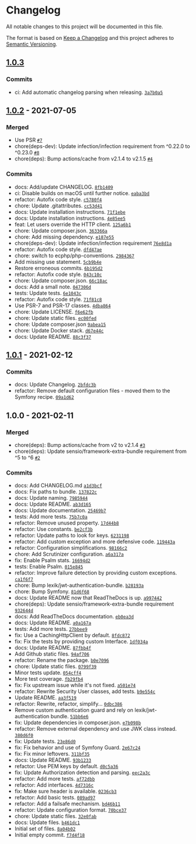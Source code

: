# Changelog

All notable changes to this project will be documented in this file.

The format is based on [Keep a Changelog](https://keepachangelog.com/en/1.0.0/)
and this project adheres to [Semantic Versioning](https://semver.org/spec/v2.0.0.html).

## [1.0.3](https://github.com/ecphp/api-gw-authentication-bundle/compare/1.0.2...1.0.3)

### Commits

- ci: Add automatic changelog parsing when releasing. [`3a7b0a5`](https://github.com/ecphp/api-gw-authentication-bundle/commit/3a7b0a5488ac28a5016e96b90ed3ff9d9c3bea80)

## [1.0.2](https://github.com/ecphp/api-gw-authentication-bundle/compare/1.0.1...1.0.2) - 2021-07-05

### Merged

- Use PSR [`#7`](https://github.com/ecphp/api-gw-authentication-bundle/pull/7)
- chore(deps-dev): Update infection/infection requirement from ^0.22.0 to ^0.23.0 [`#8`](https://github.com/ecphp/api-gw-authentication-bundle/pull/8)
- chore(deps): Bump actions/cache from v2.1.4 to v2.1.5 [`#4`](https://github.com/ecphp/api-gw-authentication-bundle/pull/4)

### Commits

- docs: Add/update CHANGELOG. [`8fb1409`](https://github.com/ecphp/api-gw-authentication-bundle/commit/8fb140999345772b98a552d9ee687968eb03824a)
- ci: Disable builds on macOS until further notice. [`eaba3bd`](https://github.com/ecphp/api-gw-authentication-bundle/commit/eaba3bdd5aa4bb86665da7b6d22269ed3afc9af2)
- refactor: Autofix code style. [`c5780f4`](https://github.com/ecphp/api-gw-authentication-bundle/commit/c5780f4ce16edede75dc2420185ad3d85034ccc7)
- chore: Update .gitattributes. [`cc53d41`](https://github.com/ecphp/api-gw-authentication-bundle/commit/cc53d41b5fc596ae9e389d64afc96c37589f3b3c)
- docs: Update installation instructions. [`71f1ebe`](https://github.com/ecphp/api-gw-authentication-bundle/commit/71f1ebe79dd89c90f709d13ea3540a6b908ac380)
- docs: Update installation instructions. [`4e85ee5`](https://github.com/ecphp/api-gw-authentication-bundle/commit/4e85ee59d1cc1c6d60b0bd7942b0f059f243b169)
- feat: Let users override the HTTP client. [`125a6b1`](https://github.com/ecphp/api-gw-authentication-bundle/commit/125a6b17bb83b0b077239071319b0e5dde738e8d)
- chore: Update composer.json. [`363366a`](https://github.com/ecphp/api-gw-authentication-bundle/commit/363366ac679f69437b02256c483f32a8281adeec)
- chore: Add missing dependency. [`e187e55`](https://github.com/ecphp/api-gw-authentication-bundle/commit/e187e558ad96b31a6171f55508daf132bdea1051)
- chore(deps-dev): Update infection/infection requirement [`76e8d1a`](https://github.com/ecphp/api-gw-authentication-bundle/commit/76e8d1a67bf54a37c9d3c91e71ceec17c2f0ceaf)
- refactor: Autofix code style. [`dfd47ae`](https://github.com/ecphp/api-gw-authentication-bundle/commit/dfd47ae7202b92913394b46a81e9429ec8a18209)
- chore: switch to ecphp/php-conventions. [`2984367`](https://github.com/ecphp/api-gw-authentication-bundle/commit/29843671d3a7eacbaa1059860f8d2a69bcc07537)
- Add missing use statement. [`5cb9b4e`](https://github.com/ecphp/api-gw-authentication-bundle/commit/5cb9b4eaf5431449d0742d14cf7679644d5c3d93)
- Restore erroneous commits. [`6b195d2`](https://github.com/ecphp/api-gw-authentication-bundle/commit/6b195d265f4ada323db55177fdb9a56dc3a80aad)
- refactor: Autofix code style. [`043c10c`](https://github.com/ecphp/api-gw-authentication-bundle/commit/043c10cd7525614a30202225fb6bdc0724ecd9d9)
- chore: Update composer.json. [`66c18ac`](https://github.com/ecphp/api-gw-authentication-bundle/commit/66c18ac06f6dbff525f1f8a97fc37ebeea490f57)
- docs: Add a small note. [`047306d`](https://github.com/ecphp/api-gw-authentication-bundle/commit/047306d46421859dfbafd42530690d66dbe622dc)
- tests: Update tests. [`6e1043c`](https://github.com/ecphp/api-gw-authentication-bundle/commit/6e1043c4ab3f1a14eae3f4ee2a6d11f725a3c286)
- refactor: Autofix code style. [`71f81c8`](https://github.com/ecphp/api-gw-authentication-bundle/commit/71f81c8ee40336e8d55d354190368517d14f9018)
- Use PSR-7 and PSR-17 classes. [`4dba864`](https://github.com/ecphp/api-gw-authentication-bundle/commit/4dba864dc1964ee251ae56f8c425bdd15de51d57)
- chore: Update LICENSE. [`f6e62fb`](https://github.com/ecphp/api-gw-authentication-bundle/commit/f6e62fbed435185699264eebbb64b96b7bb25bb3)
- chore: Update static files. [`ec00fed`](https://github.com/ecphp/api-gw-authentication-bundle/commit/ec00fed4dcee5ba5946ba4f2f0516ebc808c47c3)
- chore: Update composer.json [`9abea15`](https://github.com/ecphp/api-gw-authentication-bundle/commit/9abea1551fe75b1ba0559ce33c3d463aae146b9d)
- chore: Update Docker stack. [`d67e44c`](https://github.com/ecphp/api-gw-authentication-bundle/commit/d67e44cadd7ada3a8abf6720467f61a2ec0afe5f)
- docs: Update README. [`88c3f37`](https://github.com/ecphp/api-gw-authentication-bundle/commit/88c3f374dd4a0ce9aaec6fee663c643894254351)

## [1.0.1](https://github.com/ecphp/api-gw-authentication-bundle/compare/1.0.0...1.0.1) - 2021-02-12

### Commits

- docs: Update Changelog. [`2bfdc3b`](https://github.com/ecphp/api-gw-authentication-bundle/commit/2bfdc3bf8b6023c651261962b66c60c4603f4f53)
- refactor: Remove default configuration files - moved them to the Symfony recipe. [`09a1d62`](https://github.com/ecphp/api-gw-authentication-bundle/commit/09a1d622af4bbc9d360b83a38939c54edddcb3a5)

## 1.0.0 - 2021-02-11

### Merged

- chore(deps): Bump actions/cache from v2 to v2.1.4 [`#3`](https://github.com/ecphp/api-gw-authentication-bundle/pull/3)
- chore(deps): Update sensio/framework-extra-bundle requirement from ^5 to ^6 [`#2`](https://github.com/ecphp/api-gw-authentication-bundle/pull/2)

### Commits

- docs: Add CHANGELOG.md [`a1d3bcf`](https://github.com/ecphp/api-gw-authentication-bundle/commit/a1d3bcf7f9b59697036545e1514e1e4a81b79735)
- docs: Fix paths to bundle. [`137822c`](https://github.com/ecphp/api-gw-authentication-bundle/commit/137822c95e74c78868ca489a5b69d5f3740c9d1c)
- docs: Update naming. [`7985944`](https://github.com/ecphp/api-gw-authentication-bundle/commit/79859442bb03f3600de1340126fd36847af089d2)
- docs: Update README. [`ab3d165`](https://github.com/ecphp/api-gw-authentication-bundle/commit/ab3d1656f63d72ab2ef20c24ff219392eb16fa36)
- docs: Update documentation. [`25469b7`](https://github.com/ecphp/api-gw-authentication-bundle/commit/25469b709b95085a165317946982de9c15aa38a2)
- tests: Add more tests. [`75b7c0a`](https://github.com/ecphp/api-gw-authentication-bundle/commit/75b7c0a56ceacc52e10f7e1cada9f5e0dc25b7c3)
- refactor: Remove unused property. [`17d44b8`](https://github.com/ecphp/api-gw-authentication-bundle/commit/17d44b81ece69aa587f9d4b39cf928146c61dac6)
- refactor: Use constants. [`be2cf3b`](https://github.com/ecphp/api-gw-authentication-bundle/commit/be2cf3b2bea521bd2f651cc09d995117915702af)
- refactor: Update paths to look for keys. [`6231198`](https://github.com/ecphp/api-gw-authentication-bundle/commit/62311989cf5b095e4bfb35d83742341f0c2cffbd)
- refactor: Add custom exception and more defensive code. [`119443a`](https://github.com/ecphp/api-gw-authentication-bundle/commit/119443a36f4f5a96b7d35bab9820ae9b7e1fdcee)
- refactor: Configuration simplifications. [`98166c2`](https://github.com/ecphp/api-gw-authentication-bundle/commit/98166c2db6d84e653da50bebeaea5eb7f85380da)
- chore: Add Scrutinizer configuration. [`a6a317a`](https://github.com/ecphp/api-gw-authentication-bundle/commit/a6a317ab3b49fbffe2d39a3e88df23141bd0c1af)
- fix: Enable Psalm stats. [`16694d2`](https://github.com/ecphp/api-gw-authentication-bundle/commit/16694d293b9b88180a9f88c9697eecc3fd3d7bad)
- tests: Enable Psalm. [`015e845`](https://github.com/ecphp/api-gw-authentication-bundle/commit/015e8451392dc075a9ad7e2be08decaab1f690a5)
- refactor: Improve failure detection by providing custom exceptions. [`ca1f6f7`](https://github.com/ecphp/api-gw-authentication-bundle/commit/ca1f6f7bbd655ba8f64f4eae0fca56050e84c2ce)
- chore: Bump lexik/jwt-authentication-bundle. [`b28193a`](https://github.com/ecphp/api-gw-authentication-bundle/commit/b28193a811e5d884444f239d508e62654b6e66ce)
- chore: Bump Symfony. [`81d6f68`](https://github.com/ecphp/api-gw-authentication-bundle/commit/81d6f6807c82c8551ecb93ea55787a7c166e26a8)
- docs: Update README now that ReadTheDocs is up. [`a997442`](https://github.com/ecphp/api-gw-authentication-bundle/commit/a997442f636f699d05e11b6dd910f2ccf980f355)
- chore(deps): Update sensio/framework-extra-bundle requirement [`932644d`](https://github.com/ecphp/api-gw-authentication-bundle/commit/932644d796e779df60dec75ad6eeae10f5fac2da)
- docs: Add ReadTheDocs documentation. [`eb0ea3d`](https://github.com/ecphp/api-gw-authentication-bundle/commit/eb0ea3df5f47448e2ef4a16bf2fac2db83a0637d)
- docs: Update README. [`a0a167a`](https://github.com/ecphp/api-gw-authentication-bundle/commit/a0a167a87e455945a2549186d480cadeb62611bc)
- tests: Add more tests. [`27bbee9`](https://github.com/ecphp/api-gw-authentication-bundle/commit/27bbee914f7af946faa6068ca7c2d63683cf2e9d)
- fix: Use a CachingHttpClient by default. [`8fdc872`](https://github.com/ecphp/api-gw-authentication-bundle/commit/8fdc872b3111fcd5cdf77e79e7c54300259c2775)
- fix: Fix the tests by providing custom Interface. [`1df034a`](https://github.com/ecphp/api-gw-authentication-bundle/commit/1df034aaef82c7c640e6b5b69ff2448e3abe4bea)
- docs: Update README. [`87fbb4f`](https://github.com/ecphp/api-gw-authentication-bundle/commit/87fbb4f8d6edd0311fdd0a0e21562afb16f740ff)
- Add Github static files. [`94af706`](https://github.com/ecphp/api-gw-authentication-bundle/commit/94af706118be6b20e8b49eee477d3c882c2956bc)
- refactor: Rename the package. [`b0e7096`](https://github.com/ecphp/api-gw-authentication-bundle/commit/b0e709620ec941b42af508ade41c90155e600537)
- chore: Update static files. [`0799f39`](https://github.com/ecphp/api-gw-authentication-bundle/commit/0799f39518554bc7c61914712a5fe594cf446a7f)
- Minor tests update. [`054cff4`](https://github.com/ecphp/api-gw-authentication-bundle/commit/054cff4b5f5b9d07d8d95abe0c91b33877fb9cb7)
- More test coverage. [`fb29fb4`](https://github.com/ecphp/api-gw-authentication-bundle/commit/fb29fb4f09a890850f16f45985a167126dbedfdd)
- fix: Fix upstream issue while it's not fixed. [`a501e74`](https://github.com/ecphp/api-gw-authentication-bundle/commit/a501e7443f50749928aa3735ed290449493ba584)
- refactor: Rewrite Security User classes, add tests. [`b9e554c`](https://github.com/ecphp/api-gw-authentication-bundle/commit/b9e554c2a49eef59509ea6eec7e1a00f21527a80)
- Update README. [`aa3f519`](https://github.com/ecphp/api-gw-authentication-bundle/commit/aa3f5196146454ca256f6be3c1829f06b83f8afa)
- refactor: Rewrite, refactor, simplify... [`0dbc386`](https://github.com/ecphp/api-gw-authentication-bundle/commit/0dbc3863de5810caf5e569317b6fb6ea882be63e)
- Remove custom authentication guard and rely on lexik/jwt-authentication bundle. [`51bb6e6`](https://github.com/ecphp/api-gw-authentication-bundle/commit/51bb6e6086d51686de2d0a290b2987ba494d2fd8)
- fix: Update dependencies in composer.json. [`e7b098b`](https://github.com/ecphp/api-gw-authentication-bundle/commit/e7b098b522ed6a8c0c86eaf4982b4d4243373746)
- refactor: Remove external dependency and use JWK class instead. [`380d6f0`](https://github.com/ecphp/api-gw-authentication-bundle/commit/380d6f0490f320855651106c09742aae3dd51d53)
- fix: Update tests. [`23e86d0`](https://github.com/ecphp/api-gw-authentication-bundle/commit/23e86d0d828316fb5e232a20f62e297ea53deefa)
- fix: Fix behavior and use of Symfony Guard. [`2e67c24`](https://github.com/ecphp/api-gw-authentication-bundle/commit/2e67c24e39c0d15b3977404f27203bb13544d981)
- fix: Fix minor leftovers. [`311bf35`](https://github.com/ecphp/api-gw-authentication-bundle/commit/311bf3506f0c6a939788e24b57a2e5dfe8f097d1)
- docs: Update README. [`93b1233`](https://github.com/ecphp/api-gw-authentication-bundle/commit/93b1233ff2777bfd1992d45dc568234ec612bef5)
- refactor: Use PEM keys by default. [`d0c5a36`](https://github.com/ecphp/api-gw-authentication-bundle/commit/d0c5a363e56b487b14b7072bdeecfa245290fbef)
- fix: Update Authorization detection and parsing. [`eec2a3c`](https://github.com/ecphp/api-gw-authentication-bundle/commit/eec2a3cf17a7da5f6b066296a99935d33a82d43f)
- refactor: Add more tests. [`af72dbb`](https://github.com/ecphp/api-gw-authentication-bundle/commit/af72dbb840da3a41b310e94bf107f111fe071417)
- refactor: Add interfaces. [`4d7316c`](https://github.com/ecphp/api-gw-authentication-bundle/commit/4d7316c2de1f79406895e6e1e2b61c250628e229)
- fix: Make sure header is available. [`0236cb3`](https://github.com/ecphp/api-gw-authentication-bundle/commit/0236cb31072e079bfdf7a26009debeae21853bd4)
- refactor: Add basic tests. [`089ad97`](https://github.com/ecphp/api-gw-authentication-bundle/commit/089ad9730682b5af2cb1980d5f3499df9f242239)
- refactor: Add a failsafe mechanism. [`bd46b11`](https://github.com/ecphp/api-gw-authentication-bundle/commit/bd46b11869427b392629b8164e7b2da45c2db62e)
- refactor: Update configuration format. [`70bce37`](https://github.com/ecphp/api-gw-authentication-bundle/commit/70bce37a6e0a1ae625137ecf781e77ef5b9a0218)
- chore: Update static files. [`32e0fab`](https://github.com/ecphp/api-gw-authentication-bundle/commit/32e0fabac2cda1553d956bf5bc4f5f88c36bc2b2)
- docs: Update files. [`b461dc1`](https://github.com/ecphp/api-gw-authentication-bundle/commit/b461dc15ffe9466ac59d2cfb0507b987b0f70eab)
- Initial set of files. [`8a04b02`](https://github.com/ecphp/api-gw-authentication-bundle/commit/8a04b02103b1850f464f966e6db723dde8b327d0)
- Initial empty commit. [`f7d4f18`](https://github.com/ecphp/api-gw-authentication-bundle/commit/f7d4f189c1213f0e4a1086cf2400a2a22e788ed0)
